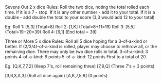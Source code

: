 Sevens Out
2 x dice
Rules:
	Roll the two dice, noting the total rolled each time.
	If it is a 7 - stop.
	If it is any other number - add it to your total.
	If it is a double - add double the total to your score (3,3 would add 12 to your total)

Eg:
Roll 1: [5,3] (Total=8)
Roll 2: [1,K] (Total=8+11=19)
Roll 3: [5,5] (Total=19+20=39)
Roll 4: [6,1] (End total = 39)


Three or More
5 x dice
Rules:
	Roll all 5 dice hoping for a 3-of-a-kind or better.
	If (2/3/4)-of-a-kind is rolled, player may choose to rethrow all, or the remaining dice.
	There may only be two dice rolls in total.
	3-of-a-kind: 3 points
	4-of-a-kind: 6 points
	5-of-a-kind: 12 points
	First to a total of 20.

Eg:
[Q,K,7,7,2]
(Keep 7's, roll remaining three)
[7,9,Q]
(Three 7's = 3 points)

[3,6,3,A,3]
(Roll all dice again)
[A,K,7,5,9]
(0 points)
